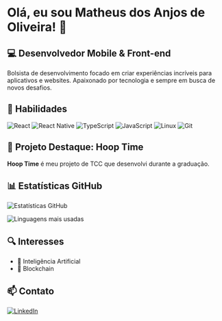 # Olá, eu sou Matheus dos Anjos de Oliveira! 👋

## 💻 Desenvolvedor Mobile & Front-end

Bolsista de desenvolvimento focado em criar experiências incríveis para aplicativos e websites. Apaixonado por tecnologia e sempre em busca de novos desafios.

## 🚀 Habilidades

![React](https://img.shields.io/badge/React-20232A?style=for-the-badge&logo=react&logoColor=61DAFB)
![React Native](https://img.shields.io/badge/React_Native-20232A?style=for-the-badge&logo=react&logoColor=61DAFB)
![TypeScript](https://img.shields.io/badge/TypeScript-007ACC?style=for-the-badge&logo=typescript&logoColor=white)
![JavaScript](https://img.shields.io/badge/JavaScript-F7DF1E?style=for-the-badge&logo=javascript&logoColor=black)
![Linux](https://img.shields.io/badge/Linux-FCC624?style=for-the-badge&logo=linux&logoColor=black)
![Git](https://img.shields.io/badge/Git-F05032?style=for-the-badge&logo=git&logoColor=white)

## 🏀 Projeto Destaque: Hoop Time

**Hoop Time** é meu projeto de TCC que desenvolvi durante a graduação.

<!-- Você pode adicionar uma breve descrição do seu projeto Hoop Time aqui -->

## 📊 Estatísticas GitHub

![Estatísticas GitHub](https://github-readme-stats.vercel.app/api?username=matheusdsanjos&show_icons=true&theme=radical)

![Linguagens mais usadas](https://github-readme-stats.vercel.app/api/top-langs/?username=matheusdsanjos&layout=compact&theme=radical)

## 🔍 Interesses

- 🤖 Inteligência Artificial
- 🔗 Blockchain

## 📫 Contato

[![LinkedIn](https://img.shields.io/badge/LinkedIn-0077B5?style=for-the-badge&logo=linkedin&logoColor=white)](https://www.linkedin.com/in/matheusdsanjos/)

<!-- 
Você também pode me encontrar em:
- Twitter: @seutwitter
- Email: seuemail@exemplo.com
-->
